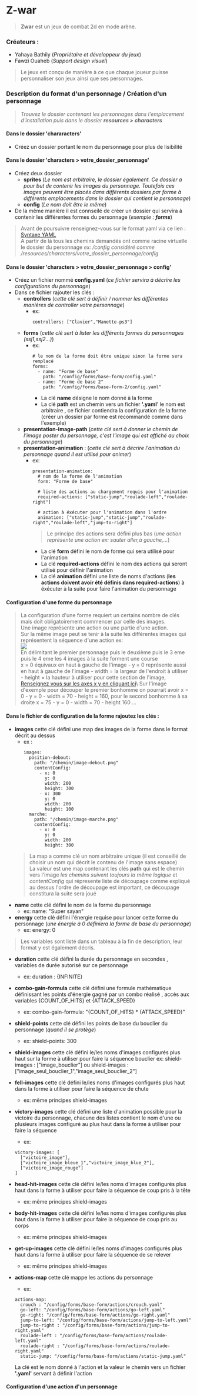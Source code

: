 # Z-war

>**Zwar** est un jeux de combat 2d en mode arène.

### Créateurs :

- Yahaya Bathily (*Propriétaire et développeur du jeux*)
- Fawzi Ouaheb (*Support design visuel*) 

> Le jeux est conçu de manière à ce que chaque joueur puisse personnaliser son jeux ainsi que ses personnages.

### Description du format d'un personnage / Création d'un personnage

> *Trouvez le dossier contenant les personnages dans l'emplacement d'installation puis dans le dossier **resources > characters***

#### Dans le dossier 'chararacters'
  - Créez un dossier portant le nom du personnage pour plus de lisibilité

#### Dans le dossier 'characters > votre_dossier_personnage'
  - Créez deux dossier
    - **sprites** (*Le nom est arbitraire, le dossier également. Ce dossier a pour but de contenir les images du personnage. Toutefois ces images peuvent être placés dans différents dossiers par forme à différents emplacements dans le dossier qui contient le personnage*)
    - **config** (*Le nom doit être le même*)
  - De la même manière il est connseilé de créer un dossier qui servira à contenir les différentes formes du personnage (*exemple : **forms***)

> Avant de poursuivre renseignez-vous sur le format yaml via ce lien : [Syntaxe YAML](https://docs.ansible.com/ansible/latest/reference_appendices/YAMLSyntax.html)\
> A partir de là tous les chemins demandés ont comme racine virtuelle le dossier du personnage *ex: /config considéré comme /resources/characters/votre_dossier_personnage/config*

#### Dans le dossier 'characters > votre_dossier_personnage > config' 

- Créez un fichier nommé **config.yaml** (*ce fichier servira à décrire les configurations du personnage*)
- Dans ce fichier rajouter les clés :
  - **controllers** (*cette clé sert à définir / nommer les différentes manières de controller votre personnage*)
    - ex: 
        ```
        controllers: ["Clavier","Manette-ps3"]
        ``` 
  - **forms** (*cette clé sert à lister les différents formes du personnages (ssj1,ssj2...)*)
    - ex:
        ```
        # le nom de la forme doit être unique sinon la forme sera remplacé
        forms:
          - name: "Forme de base"
            path: "/config/forms/base-form/config.yaml"
          - name: "Forme de base 2"
            path: "/config/forms/base-form-2/config.yaml"
        ```
      - La clé **name** désigne le nom donné à la forme
      - La clé **path** est un chemin vers un fichier **'.yaml**' le nom est arbitraire , ce fichier contiendra la configuration de la forme (créer un dossier par forme est recommandé comme dans l'exemple)
  - **presentation-image-path** (*cette clé sert à donner le chemin de l'image poster du personnage, c'est l'image qui est affiché au choix du personnage*)
  - **presentation-animation** : (*cette clé sert à décrire l'animation du personnage quand il est utilisé pour animer*)
    - ex:
      ```
      presentation-animation:
        # nom de la forme de l'animation
        form: "Forme de base"

        # liste des actions au chargement requis pour l'animation
        required-actions: ["static-jump","roulade-left","roulade-right"]

        # action à éxécuter pour l'animation dans l'ordre
        animation: ["static-jump","static-jump","roulade-right","roulade-left","jump-to-right"]
      ```
      > Le principe des actions sera défini plus bas (*une action représente une action ex: sauter aller,à gauche,...*)
      - La clé **form** défini le nom de forme qui sera utilisé pour l'animation
      - La clé **required-actions** défini le nom des actions qui seront utilisé pour définir l'animation
      - La clé **animation** défini une liste de noms d'actions (**les actions doivent avoir été définis dans required-actions**) à éxécuter à la suite pour faire l'animation du personnage
#### Configuration d'une forme du personnage

> La configuration d'une forme requiert un certains nombre de clés mais doit obligatoirement commencer par celle des images.\
> Une image représente une action ou une partie d'une action.\
> Sur la même image peut se tenir à la suite les différentes images qui représentent la séquence d'une action 
> ex:\
![](https://media.istockphoto.com/id/1157350801/fr/vectoriel/ex%C3%A9cution-man-animation-sprite-set-8-boucle-de-cadre.jpg?s=170667a&w=0&k=20&c=vW-Sp57b-MW2QSJMM7XOhI8ZbFz8V1UqP46aIMr8BaI=)\
> En délimitant le premier personnage puis le deuxième puis le 3 eme puis le 4 eme les 4 images à la suite forment une course\
> x = 0 équivaux en haut à gauche de l'image - y = 0 représente aussi en haut à gauche de l'image - width = la largeur de l'endroit à utiliser - height = la hauteur à utiliser pour cette section de l'image, [Renseignez vous sur les axes x y en cliquant ici](https://www.splashlearn.com/math-vocabulary/x-and-y-axis#:~:text=The%20x%2Daxis%20is%20a,axis%20is%20called%20the%20ordinate.)\
> Sur l'image d'exemple pour découper le premier bonhomme on pourrait avoir x = 0 - y = 0 - width = 70 - height = 160, pour le second bonhomme à sa droite x = 75 - y = 0 - width = 70 - height 160 ...  

#### Dans le fichier de configuration de la forme rajoutez les clés :

- **images** cette clé défini une map des images de la forme dans le format décrit au dessus
  - ex :
    ```
    images:
      position-debout:
        path: "/chemin/image-debout.png"
        contentConfig:
          - x: 0
            y: 0
            width: 200
            height: 300
          - x: 300
            y: 0
            width: 200
            height: 100
      marche:
        path: "/chemin/image-marche.png"
        contentConfig:
          - x: 0
            y: 0
            width: 200
            height: 300
    ```
  >La map a comme clé un nom arbitraire unique (il est conseillé de choisir un nom qui décrit le contenu de l'image sans espace)\
  >La valeur est une map contenant les clés **path** qui est le chemin vers l'image *les chemins suivent toujours la même logique* et *contentConfig* qui répresente liste de découpage comme expliqué au dessus l'ordre de découpage est important, ce découpage constitura la suite sera joué
- **name** cette clé défini le nom de la forme du personnage
  - ex: name: "Super sayan"
- **energy** cette clé défini l'énergie requise pour lancer cette forme du personnage (*une énergie à 0 définiera la forme de base du personnage*)
  - ex: energy: 0
> Les variables sont listé dans un tableau à la fin de description, leur format y est également décris.
- **duration** cette clé défini la durée du personnage en secondes , variables de durée autorisé sur ce personnage
  - ex: duration : {INFINITE}
- **combo-gain-formula** cette clé défini une formule mathématique définissant les points d'énergie gagné par un combo réalisé , accès aux variables {COUNT_OF_HITS} et {ATTACK_SPEED}
  - ex: combo-gain-formula: "{COUNT_OF_HITS} * {ATTACK_SPEED}"
- **shield-points** cette clé défini les points de base du bouclier du personnage (*quand il se protège*)
  - ex: shield-points: 300
- **shield-images** cette clé défini le/les noms d'images configurés plus haut sur la forme à utiliser pour faire la séquence bouclier
  ex: shield-images : ["image_bouclier"] ou shield-images : ["image_seul_bouclier_1","image_seul_bouclier_2"]
- **fell-images** cette clé défini le/les noms d'images configurés plus haut dans la forme à utiliser pour faire la séquence de chute
  - ex: même principes shield-images
- **victory-images** cette clé défini une liste d'animation possible pour la victoire du personnage, chacune des listes contient le nom d'une ou plusieurs images configuré au plus haut dans la forme à utiliser pour faire la séquence
  - ex: 
  ````
  victory-images: [
    ["victoire_image"],
    ["victoire_image_bleue_1","victoire_image_blue_2"],
    ["victoire_image_rouge"]
  ]
  ````

- **head-hit-images** cette clé défini le/les noms d'images configurés plus haut dans la forme à utiliser pour faire la séquence de coup pris à la tête
  - ex: même principes shield-images
- **body-hit-images** cette clé défini le/les noms d'images configurés plus haut dans la forme à utiliser pour faire la séquence de coup pris au corps
  - ex: même principes shield-images
- **get-up-images** cette clé défini le/les noms d'images configurés plus haut dans la forme à utiliser pour faire la séquence de se relever
  - ex: même principes shield-images
  
- **actions-map** cette clé mappe les actions du personnage 
  - ex:
  ````
  actions-map:
    crouch : "/config/forms/base-form/actions/crouch.yaml"
    go-left: "/config/forms/base-form/actions/go-left.yaml"
    go-right: "/config/forms/base-form/actions/go-right.yaml"
    jump-to-left: "/config/forms/base-form/actions/jump-to-left.yaml"
    jump-to-right : "/config/forms/base-form/actions/jump-to-right.yaml"
    roulade-left : "/config/forms/base-form/actions/roulade-left.yaml"
    roulade-right : "/config/forms/base-form/actions/roulade-right.yaml"
    static-jump: "/config/forms/base-form/actions/static-jump.yaml"
  ````
  La clé est le nom donné à l'action et la valeur le chemin vers un fichier **'.yaml'** servant à définir l'action
#### Configuration d'une action d'un personnage